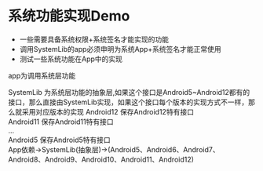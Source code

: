 # 系统功能实现Demo

- 一些需要具备系统权限+系统签名才能实现的功能  
- 调用SystemLib的app必须申明为系统App+系统签名才能正常使用  
- 测试一些系统功能在App中的实现  

app为调用系统层功能  

SystemLib 为系统层功能的抽象层,如果这个接口是Android5~Android12都有的接口，那么直接由SystemLib实现，如果这个接口每个版本的实现方式不一样，那么就采用对应版本的实现
Android12 保存Android12特有接口    
Android11 保存Android11特有接口  
...  
Android5 保存Android5特有接口  
App依赖->SystemLib(抽象层)->(Android5、Android6、Android7、Android8、Android9、Android10、Android11、Android12)
